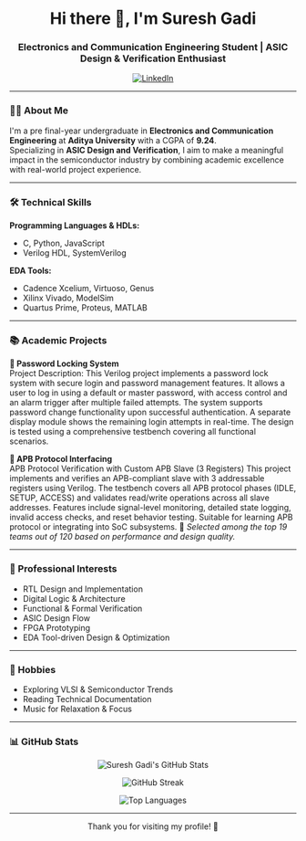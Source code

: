 <h1 align="center">Hi there 👋, I'm Suresh Gadi</h1>
<h3 align="center">Electronics and Communication Engineering Student | ASIC Design & Verification Enthusiast</h3>

<p align="center">
  <a href="https://www.linkedin.com/in/suresh-gadi-6201a0293/" target="_blank">
    <img alt="LinkedIn" src="https://img.shields.io/badge/LinkedIn-blue?logo=linkedin&logoColor=white">
  </a>
</p>

---

### 👨‍🎓 About Me

I'm a pre final-year undergraduate in **Electronics and Communication Engineering** at **Aditya University** with a CGPA of **9.24**.  
Specializing in **ASIC Design and Verification**, I aim to make a meaningful impact in the semiconductor industry by combining academic excellence with real-world project experience.

---

### 🛠️ Technical Skills

**Programming Languages & HDLs:**  
- C, Python, JavaScript  
- Verilog HDL, SystemVerilog

**EDA Tools:**  
- Cadence Xcelium, Virtuoso, Genus  
- Xilinx Vivado, ModelSim  
- Quartus Prime, Proteus, MATLAB

---

### 📚 Academic Projects

**🔐 Password Locking System**  
Project Description:
This Verilog project implements a password lock system with secure login and password management features. It allows a user to log in using a default or master password, with access control and an alarm trigger after multiple failed attempts. The system supports password change functionality upon successful authentication. A separate display module shows the remaining login attempts in real-time. The design is tested using a comprehensive testbench covering all functional scenarios.


**📡 APB Protocol Interfacing**  
APB Protocol Verification with Custom APB Slave (3 Registers)
This project implements and verifies an APB-compliant slave with 3 addressable registers using Verilog. The testbench covers all APB protocol phases (IDLE, SETUP, ACCESS) and validates read/write operations across all slave addresses. Features include signal-level monitoring, detailed state logging, invalid access checks, and reset behavior testing. Suitable for learning APB protocol or integrating into SoC subsystems.
🏅 _Selected among the top 19 teams out of 120 based on performance and design quality._

---

### 💼 Professional Interests

- RTL Design and Implementation  
- Digital Logic & Architecture  
- Functional & Formal Verification  
- ASIC Design Flow  
- FPGA Prototyping  
- EDA Tool-driven Design & Optimization

---

### 🎯 Hobbies

- Exploring VLSI & Semiconductor Trends  
- Reading Technical Documentation  
- Music for Relaxation & Focus

---

### 📊 GitHub Stats

<p align="center">
  <img src="https://github-readme-stats.vercel.app/api?username=suresh2327&show_icons=true&theme=radical" alt="Suresh Gadi's GitHub Stats" />
</p>

<p align="center">
  <img src="https://streak-stats.demolab.com/?user=suresh2327&theme=radical" alt="GitHub Streak" />
</p>

<p align="center">
  <img src="https://github-readme-stats.vercel.app/api/top-langs/?username=suresh2327&layout=compact&theme=radical" alt="Top Languages" />
</p>

---

<p align="center">Thank you for visiting my profile! 🚀</p>
